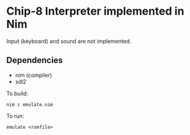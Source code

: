 # Chip-8 Interpreter implemented in Nim

Input (keyboard) and sound are not implemented.

## Dependencies
- nim (compiler)
- sdl2

To build:
```
nim c emulate.nim
```

To run:
```
emulate <romfile>
```
